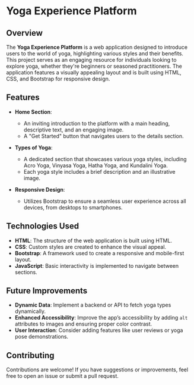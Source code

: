 
# Yoga Experience Platform

## Overview

The **Yoga Experience Platform** is a web application designed to introduce users to the world of yoga, highlighting various styles and their benefits. This project serves as an engaging resource for individuals looking to explore yoga, whether they're beginners or seasoned practitioners. The application features a visually appealing layout and is built using HTML, CSS, and Bootstrap for responsive design.

## Features

- **Home Section**: 
  - An inviting introduction to the platform with a main heading, descriptive text, and an engaging image.
  - A "Get Started" button that navigates users to the details section.

- **Types of Yoga**:
  - A dedicated section that showcases various yoga styles, including Acro Yoga, Vinyasa Yoga, Hatha Yoga, and Kundalini Yoga.
  - Each yoga style includes a brief description and an illustrative image.

- **Responsive Design**:
  - Utilizes Bootstrap to ensure a seamless user experience across all devices, from desktops to smartphones.

## Technologies Used

- **HTML**: The structure of the web application is built using HTML.
- **CSS**: Custom styles are created to enhance the visual appeal.
- **Bootstrap**: A framework used to create a responsive and mobile-first layout.
- **JavaScript**: Basic interactivity is implemented to navigate between sections.

## Future Improvements

- **Dynamic Data**: Implement a backend or API to fetch yoga types dynamically.
- **Enhanced Accessibility**: Improve the app’s accessibility by adding `alt` attributes to images and ensuring proper color contrast.
- **User Interaction**: Consider adding features like user reviews or yoga pose demonstrations.

## Contributing

Contributions are welcome! If you have suggestions or improvements, feel free to open an issue or submit a pull request.